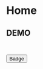 # Home 

## DEMO

<Test></Test> 

<Demo></Demo>

<Code>
<Temp></Temp>
</Code>

<vBadge :count="100">
    <Button>Badge</Button>
</vBadge>

<script>
import Demo from '~comps/button/demo/demo';
import Test from './.vuepress/test.md';
import Temp from '~comps/popconfirm/demo/basic';
export default {
    components: {
        Demo,
        Test,
        Temp,
    },
    created(){
        console.log(this);
    }
}
</script>

